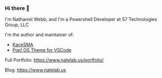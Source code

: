 ### Hi there 👋

I'm Nathaniel Webb, and I'm a Powershell Developer at S7 Technologies Group, LLC

I'm the author and maintainer of:

* [KaceSMA](https://github.com/ArtisanByteCrafter/KaceSMA)
* [Pop! OS Theme for VSCode](https://github.com/ArtisanByteCrafter/VSCodePopTheme)

Full Portfolio: https://www.natelab.us/portfolio/

Blog: https://www.natelab.us



<!--
**ArtisanByteCrafter/ArtisanByteCrafter** is a ✨ _special_ ✨ repository because its `README.md` (this file) appears on your GitHub profile.

- 📫 How to reach me:
  - Twitter: [@ArtisanBCrafter](https://www.twitter.com/ArtisanBCrafter)

Here are some ideas to get you started:

- 🔭 I’m currently working on ...
- 🌱 I’m currently learning ...
- 👯 I’m looking to collaborate on ...
- 🤔 I’m looking for help with ...
- 💬 Ask me about ...
- 📫 How to reach me: ...
- 😄 Pronouns: He/Him
- ⚡ Fun fact: ...
-->
